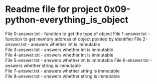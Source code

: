 # Readme file for project 0x09-python-everything_is_object

File 0-answer.txt - function to get the type of object
File 1-answer.txt - function to get memory address of object pointed by identifier
File 2-answer.txt - answers whether int is immutable  
File 3-answer.txt - answers whether int is immutable  
File 4-answer.txt  - answers whether int is immutable  
File 5-answer.txt - answers whether int is immutable
File 6-answer.txt - answers whether string is immutable  
File 7-answer.txt - answers whether string is immutable  
File 8-answer.txt - answers whether string is immutable
